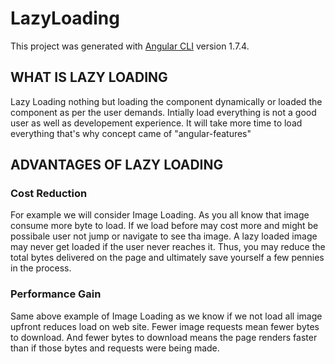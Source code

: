 # LazyLoading

This project was generated with [Angular CLI](https://github.com/angular/angular-cli) version 1.7.4.

## WHAT IS LAZY LOADING

Lazy Loading nothing but loading the component dynamically or loaded the component as per the user demands.
Intially load everything is not a good user as well as developement experience. It will take more time to load
everything that's why concept came of "angular-features"

## ADVANTAGES OF LAZY LOADING

### Cost Reduction
For example we will consider Image Loading. As you all know that image consume more byte to load. If we load before
may cost more and might be possibale user not jump or navigate to see tha image. A lazy loaded image may never get loaded if the user never reaches it. Thus, you may reduce the total bytes delivered on the page and ultimately save yourself a few pennies in the process.

### Performance Gain
Same above example of Image Loading as we know if we not load all image upfront reduces load on web site. Fewer image requests mean fewer bytes to download. And fewer bytes to download means the page renders faster than if those bytes and requests were being made.
